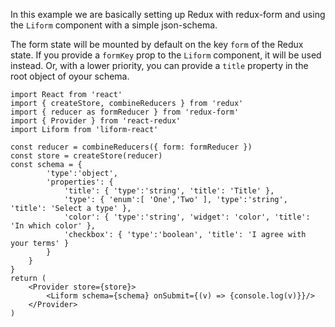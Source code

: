 In this example we are basically setting up Redux with redux-form and using the `Liform` component with a simple json-schema.

The form state will be mounted by default on the key `form` of the Redux state. If you provide a `formKey` prop to the `Liform` component, it will be used instead. Or, with a lower priority, you can provide a `title` property in the root object of oyour schema.

```
import React from 'react'
import { createStore, combineReducers } from 'redux'
import { reducer as formReducer } from 'redux-form'
import { Provider } from 'react-redux'
import Liform from 'liform-react'

const reducer = combineReducers({ form: formReducer })
const store = createStore(reducer)
const schema = {
        'type':'object',
        'properties': {
            'title': { 'type':'string', 'title': 'Title' },
            'type': { 'enum':[ 'One','Two' ], 'type':'string', 'title': 'Select a type' },
            'color': { 'type':'string', 'widget': 'color', 'title': 'In which color' },
            'checkbox': { 'type':'boolean', 'title': 'I agree with your terms' }
        }
    }
}
return (
    <Provider store={store}>
        <Liform schema={schema} onSubmit={(v) => {console.log(v)}}/>
    </Provider>
)
```
